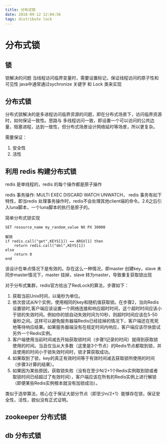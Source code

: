 ```yaml
---
title: 分布式锁
date: 2018-09-12 12:04:56
tags: distribute lock
---
```


# 分布式锁

## 锁

锁解决的问题
当线程访问临界变量时，需要设置标记，保证线程访问的原子性和可见性
java中通常通过sychronize 关键字 和 Lock 类来实现 

## 分布式锁

分布式锁解决的是多进程访问临界资源的问题，即在分布式场景下，访问临界资源时，如何保证一致性。思路与
多线程访问一致，即设置一个可以访问的公共边量，阻塞进程，达到一致性，但分布式场景设计网络延时等场景，所以更复杂。

需要保证：

1. 安全性
2. 活性

## 利用 redis 构建分布式锁

redis 是单线程的，redis 的每个操作都是原子操作

redis 事务操作: MULTI EXEC DISCARD WATCH UNWATCH，
redis 事务有如下特性，即当redis 处理事务操作时，redis不会处理其他client端的命令。2.6之后引入luna脚本，一个luna脚本的执行是原子的。

简单分布式锁实现

``` 加锁
SET resource_name my_random_value NX PX 30000

解锁
if redis.call("get",KEYS[1]) == ARGV[1] then
    return redis.call("del",KEYS[1])
else
    return 0
end
```

该设计在单点情况下是有效的。存在这么一种情况，即master 创建key，slave 未同步master情况下，master 挂掉，slave 转为master，导致重复获取锁出现

对于分布式集群，redis官方给出了RedLock的算法，步骤如下：

 1. 获取当前Unix时间，以毫秒为单位。
 2. 依次尝试从N个实例，使用相同的key和随机值获取锁。在步骤2，当向Redis设置锁时,客户端应该设置一个网络连接和响应超时时间，这个超时时间应该小于锁的失效时间。例如你的锁自动失效时间为10秒，则超时时间应该在5-50毫秒之间。这样可以避免服务器端Redis已经挂掉的情况下，客户端还在死死地等待响应结果。如果服务器端没有在规定时间内响应，客户端应该尽快尝试另外一个Redis实例。
 3. 客户端使用当前时间减去开始获取锁时间（步骤1记录的时间）就得到获取锁使用的时间。当且仅当从大多数（这里是3个节点）的Redis节点都取到锁，并且使用的时间小于锁失效时间时，锁才算获取成功。
 4. 如果取到了锁，key的真正有效时间等于有效时间减去获取锁所使用的时间（步骤3计算的结果）。
 5. 如果因为某些原因，获取锁失败（没有在至少N/2+1个Redis实例取到锁或者取锁时间已经超过了有效时间），客户端应该在所有的Redis实例上进行解锁（即便某些Redis实例根本就没有加锁成功）。

类似于选举算法，核心在于保证大部分节点（即至少n/2+1）能够存在锁，保证安全性，活性，貌似没有正式证明。

## zookeeper 分布式锁

## db 分布式锁